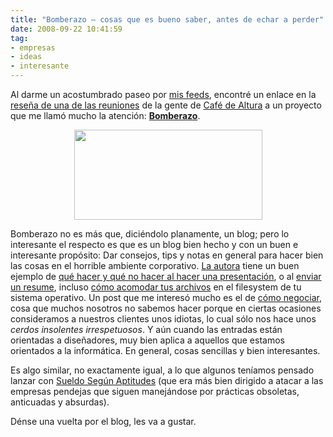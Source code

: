 ```yaml
---
title: "Bomberazo ‒ cosas que es bueno saber, antes de echar a perder"
date: 2008-09-22 10:41:59
tag:
- empresas
- ideas
- interesante
---
```

Al darme un acostumbrado paseo por <a href="http://not-yet.com">mis feeds</a>, encontré un enlace en la <a href="http://www.cafedealtura.com/2008/09/17/resena-cafe-de-altura-030908-%E2%80%93-mexico-df/">reseña de una de las reuniones</a> de la gente de <a href="http://www.cafedealtura.com/">Café de Altura</a> a un proyecto que me llamó mucho la atención: <strong><a href="http://www.bomberazo.com.mx/">Bomberazo</a></strong>.
<p style="text-align: center;"><a href="http://bomberazo.com.mx"><img class="aligncenter size-full wp-image-644" title="bomberazo" src="http://damog.net/old/axiombox/2008/09/bomberazo.jpg" alt="" width="301" height="144" /></a></p>

Bomberazo no es más que, diciéndolo planamente, un blog; pero lo interesante el respecto es que es un blog bien hecho y con un buen e interesante propósito: Dar consejos, tips y notas en general para hacer bien las cosas en el horrible ambiente corporativo. <a href="http://www.bomberazo.com.mx/acerca-de/">La autora</a> tiene un buen ejemplo de <a href="http://www.bomberazo.com.mx/como-hacer-presentaciones-en-publico-y-no-hacer-el-oso-como-yo/#comments">qué hacer y qué no hacer al hacer una presentación</a>, o al <a href="http://www.bomberazo.com.mx/como-responder-a-una-oferta-de-empleo/#respond">enviar un resume</a>, incluso <a href="http://www.bomberazo.com.mx/algunos-consejos-para-nombrar-archivos/#comments">cómo acomodar tus archivos</a> en el filesystem de tu sistema operativo. Un post que me interesó mucho es el de <a href="http://www.bomberazo.com.mx/saber-negociar/#comments">cómo negociar</a>, cosa que muchos nosotros no sabemos hacer porque en ciertas ocasiones consideramos a nuestros clientes unos idiotas, lo cual sólo nos hace unos <em>cerdos insolentes irrespetuosos</em>. Y aún cuando las entradas están orientadas a diseñadores, muy bien aplica a aquellos que estamos orientados a la informática. En general, cosas sencillas y bien interesantes.

Es algo similar, no exactamente igual, a lo que algunos teníamos pensado lanzar con <a href="http://www.sueldosegunaptitudes.com/">Sueldo Según Aptitudes</a> (que era más bien dirigido a atacar a las empresas pendejas que siguen manejándose por prácticas obsoletas, anticuadas y absurdas).

Dénse una vuelta por el blog, les va a gustar.